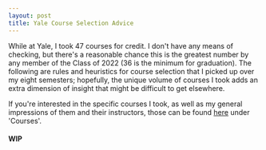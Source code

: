 ```yaml
---
layout: post
title: Yale Course Selection Advice
---
```

While at Yale, I took 47 courses for credit. I don't have any means of checking, but there's a reasonable chance this is the greatest number by any member of the Class of 2022 (36 is the minimum for graduation). The following are rules and heuristics for course selection that I picked up over my eight semesters; hopefully, the unique volume of courses I took adds an extra dimension of insight that might be difficult to get elsewhere.

If you're interested in the specific courses I took, as well as my general impressions of them and their instructors, those can be found [here](https://joonhyuklee.github.io/lists-and-ratings) under 'Courses'.

#### WIP
